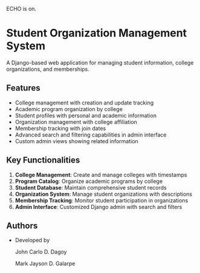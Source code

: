ECHO is on.
# Student Organization Management System

A Django-based web application for managing student information, college organizations, and memberships.

## Features

- College management with creation and update tracking
- Academic program organization by college
- Student profiles with personal and academic information
- Organization management with college affiliation
- Membership tracking with join dates
- Advanced search and filtering capabilities in admin interface
- Custom admin views showing related information

## Key Functionalities

1. **College Management**: Create and manage colleges with timestamps
2. **Program Catalog**: Organize academic programs by college
3. **Student Database**: Maintain comprehensive student records
4. **Organization System**: Manage student organizations with descriptions
5. **Membership Tracking**: Monitor student participation in organizations
6. **Admin Interface**: Customized Django admin with search and filters

## Authors

- Developed by

  John Carlo D. Dagoy

  Mark Jayson D. Galarpe
